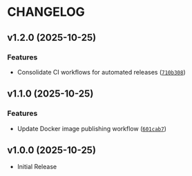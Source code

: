 # CHANGELOG

<!-- version list -->

## v1.2.0 (2025-10-25)

### Features

- Consolidate CI workflows for automated releases
  ([`710b308`](https://github.com/parraletz/k8s-autoannotation-webhook/commit/710b3081cdf7d6cc1ceebbd181105c7f873121ee))


## v1.1.0 (2025-10-25)

### Features

- Update Docker image publishing workflow
  ([`601cab7`](https://github.com/parraletz/k8s-autoannotation-webhook/commit/601cab75dd65a6b74c06ef817df7659c1cd62dfc))


## v1.0.0 (2025-10-25)

- Initial Release
